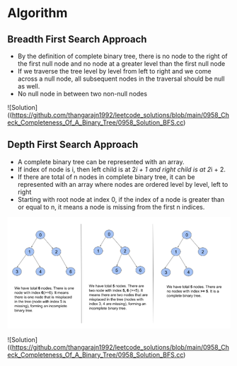# Algorithm
## Breadth First Search Approach

* By the definition of complete binary tree, there is no node to the right of the first null node and no node at a greater level than the first null node
* If we traverse the tree level by level from left to right and we come across a null node, all subsequent nodes in  the traversal should be null as well.
* No null node in between two non-null nodes

![Solution]((https://github.com/thangarajn1992/leetcode_solutions/blob/main/0958_Check_Completeness_Of_A_Binary_Tree/0958_Solution_BFS.cc)

## Depth First Search Approach

* A complete binary tree can be represented with an array. 
* If index of node is i, then left child is at 2*i + 1 and right child is at 2*i + 2.
* If there are total of n nodes in complete binary tree, it can be represented with an array where nodes are ordered level by level, left to right
* Starting with root node at index 0, if the index of a node is greater than or equal to n, it
means a node is missing from the first n indices.

![Explanation1](https://github.com/thangarajn1992/leetcode_solutions/blob/main/0958_Check_Completeness_Of_A_Binary_Tree/0958_dfs_algo1.png)

![Solution]((https://github.com/thangarajn1992/leetcode_solutions/blob/main/0958_Check_Completeness_Of_A_Binary_Tree/0958_Solution_BFS.cc)

